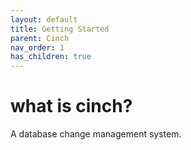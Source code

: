 ```yaml
---
layout: default
title: Getting Started
parent: Cinch
nav_order: 1
has_children: true
---
```


# what is cinch?

A database change management system. 